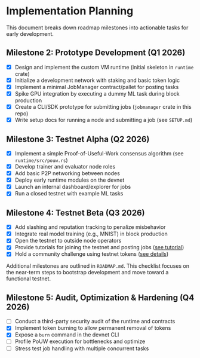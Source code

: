 # Implementation Planning

This document breaks down roadmap milestones into actionable tasks for early development.

## Milestone 2: Prototype Development (Q1 2026)
- [x] Design and implement the custom VM runtime (initial skeleton in `runtime` crate)
- [x] Initialize a development network with staking and basic token logic
- [x] Implement a minimal JobManager contract/pallet for posting tasks
- [x] Spike GPU integration by executing a dummy ML task during block production
- [x] Create a CLI/SDK prototype for submitting jobs (`jobmanager` crate in this repo)
- [x] Write setup docs for running a node and submitting a job (see `SETUP.md`)

## Milestone 3: Testnet Alpha (Q2 2026)
- [x] Implement a simple Proof-of-Useful-Work consensus algorithm (see `runtime/src/pouw.rs`)
- [x] Develop trainer and evaluator node roles
- [x] Add basic P2P networking between nodes
- [x] Deploy early runtime modules on the devnet
- [x] Launch an internal dashboard/explorer for jobs
- [x] Run a closed testnet with example ML tasks

## Milestone 4: Testnet Beta (Q3 2026)
- [x] Add slashing and reputation tracking to penalize misbehavior
- [x] Integrate real model training (e.g., MNIST) in block production
 - [x] Open the testnet to outside node operators
 - [x] Provide tutorials for joining the testnet and posting jobs ([see tutorial](TESTNET_TUTORIAL.md))
 - [x] Hold a community challenge using testnet tokens ([see details](COMMUNITY_CHALLENGE.md))

Additional milestones are outlined in `ROADMAP.md`. This checklist focuses on the near-term steps to bootstrap development and move toward a functional testnet.

## Milestone 5: Audit, Optimization & Hardening (Q4 2026)
- [ ] Conduct a third-party security audit of the runtime and contracts
- [x] Implement token burning to allow permanent removal of tokens
- [x] Expose a `burn` command in the devnet CLI
- [ ] Profile PoUW execution for bottlenecks and optimize
- [ ] Stress test job handling with multiple concurrent tasks
